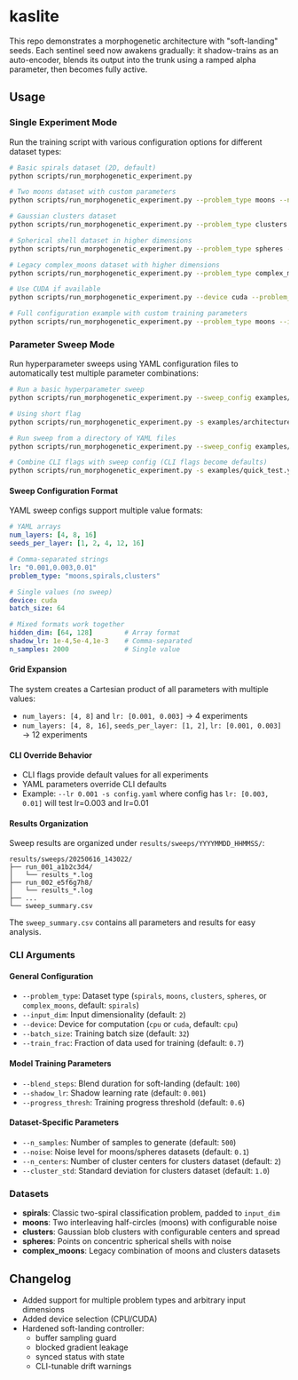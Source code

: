 # kaslite

This repo demonstrates a morphogenetic architecture with "soft-landing" seeds. Each sentinel seed now awakens gradually: it shadow-trains as an auto-encoder, blends its output into the trunk using a ramped alpha parameter, then becomes fully active.

## Usage

### Single Experiment Mode

Run the training script with various configuration options for different dataset types:

```bash
# Basic spirals dataset (2D, default)
python scripts/run_morphogenetic_experiment.py

# Two moons dataset with custom parameters
python scripts/run_morphogenetic_experiment.py --problem_type moons --n_samples 800 --noise 0.15

# Gaussian clusters dataset
python scripts/run_morphogenetic_experiment.py --problem_type clusters --n_samples 600 --n_centers 3 --cluster_std 1.2

# Spherical shell dataset in higher dimensions
python scripts/run_morphogenetic_experiment.py --problem_type spheres --input_dim 4 --n_samples 1000 --noise 0.1

# Legacy complex_moons dataset with higher dimensions
python scripts/run_morphogenetic_experiment.py --problem_type complex_moons --input_dim 5

# Use CUDA if available
python scripts/run_morphogenetic_experiment.py --device cuda --problem_type clusters

# Full configuration example with custom training parameters
python scripts/run_morphogenetic_experiment.py --problem_type moons --input_dim 3 --device cuda --blend_steps 200 --shadow_lr 0.002 --batch_size 64 --train_frac 0.8
```

### Parameter Sweep Mode

Run hyperparameter sweeps using YAML configuration files to automatically test multiple parameter combinations:

```bash
# Run a basic hyperparameter sweep
python scripts/run_morphogenetic_experiment.py --sweep_config examples/basic_sweep.yaml

# Using short flag
python scripts/run_morphogenetic_experiment.py -s examples/architecture_search.yaml

# Run sweep from a directory of YAML files
python scripts/run_morphogenetic_experiment.py --sweep_config examples/

# Combine CLI flags with sweep config (CLI flags become defaults)
python scripts/run_morphogenetic_experiment.py -s examples/quick_test.yaml --device cuda --batch_size 128
```

#### Sweep Configuration Format

YAML sweep configs support multiple value formats:

```yaml
# YAML arrays
num_layers: [4, 8, 16]
seeds_per_layer: [1, 2, 4, 12, 16]

# Comma-separated strings
lr: "0.001,0.003,0.01"
problem_type: "moons,spirals,clusters"

# Single values (no sweep)
device: cuda
batch_size: 64

# Mixed formats work together
hidden_dim: [64, 128]        # Array format
shadow_lr: 1e-4,5e-4,1e-3    # Comma-separated
n_samples: 2000              # Single value
```

#### Grid Expansion

The system creates a Cartesian product of all parameters with multiple values:

- `num_layers: [4, 8]` and `lr: [0.001, 0.003]` → 4 experiments
- `num_layers: [4, 8, 16]`, `seeds_per_layer: [1, 2]`, `lr: [0.001, 0.003]` → 12 experiments

#### CLI Override Behavior

- CLI flags provide default values for all experiments
- YAML parameters override CLI defaults
- Example: `--lr 0.001 -s config.yaml` where config has `lr: [0.003, 0.01]` will test lr=0.003 and lr=0.01

#### Results Organization

Sweep results are organized under `results/sweeps/YYYYMMDD_HHMMSS/`:

```text
results/sweeps/20250616_143022/
├── run_001_a1b2c3d4/
│   └── results_*.log
├── run_002_e5f6g7h8/
│   └── results_*.log
├── ...
└── sweep_summary.csv
```

The `sweep_summary.csv` contains all parameters and results for easy analysis.

### CLI Arguments

#### General Configuration

- `--problem_type`: Dataset type (`spirals`, `moons`, `clusters`, `spheres`, or `complex_moons`, default: `spirals`)
- `--input_dim`: Input dimensionality (default: `2`)
- `--device`: Device for computation (`cpu` or `cuda`, default: `cpu`)
- `--batch_size`: Training batch size (default: `32`)
- `--train_frac`: Fraction of data used for training (default: `0.7`)

#### Model Training Parameters

- `--blend_steps`: Blend duration for soft-landing (default: `100`)
- `--shadow_lr`: Shadow learning rate (default: `0.001`)
- `--progress_thresh`: Training progress threshold (default: `0.6`)

#### Dataset-Specific Parameters

- `--n_samples`: Number of samples to generate (default: `500`)
- `--noise`: Noise level for moons/spheres datasets (default: `0.1`)
- `--n_centers`: Number of cluster centers for clusters dataset (default: `2`)
- `--cluster_std`: Standard deviation for clusters dataset (default: `1.0`)

### Datasets

- **spirals**: Classic two-spiral classification problem, padded to `input_dim`
- **moons**: Two interleaving half-circles (moons) with configurable noise
- **clusters**: Gaussian blob clusters with configurable centers and spread
- **spheres**: Points on concentric spherical shells with noise
- **complex_moons**: Legacy combination of moons and clusters datasets

## Changelog

- Added support for multiple problem types and arbitrary input dimensions
- Added device selection (CPU/CUDA)
- Hardened soft-landing controller:
  - buffer sampling guard
  - blocked gradient leakage
  - synced status with state
  - CLI-tunable drift warnings
